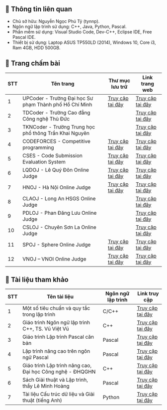 ## 📑 Thông tin liên quan
- Chủ sở hữu: Nguyễn Ngọc Phú Tỷ (tynnp).
- Ngôn ngữ lập trình sử dụng: C++, Java, Python, Pascal.
- Phần mềm sử dụng: Visual Studio Code, Dev-C++, Eclipse IDE, Free Pascal IDE.
- Thiết bị sử dụng: Laptop ASUS TP550LD (2014), Windows 10, Core i3, Ram 4GB, HDD 500GB.

## 📰 Trang chấm bài
| STT | Tên trang | Thư mục lưu trữ | Link trang web |
| --- | --------- | --------------- | -------------- |
| 1 | UPCoder - Trường Đại học Sư phạm Thành phố Hồ Chí Minh| [Truy cập tại đây](https://github.com/tynnp/practice/tree/main/UPCODER) | [Truy cập tại đây](http://upcoder.xyz/) |
| 2 | TDCoder - Trường Cao đẳng Công nghệ Thủ Đức| | [Truy cập tại đây](http://tdc.upcoder.xyz/) |
| 3 | TKNCoder - Trường Trung học phổ thông Trần Khai Nguyên| | [Truy cập tại đây](https://tkncoder.net/) |
| 4 | CODEFORCES - Competitive programming | [Truy cập tại đây](https://github.com/tynnp/practice/tree/main/CODEFORCES) | [Truy cập tại đây](https://codeforces.com/) |
| 5 | CSES - Code Submission Evaluation System | [Truy cập tại đây](https://github.com/tynnp/practice/tree/main/CSES) | [Truy cập tại đây](https://cses.fi/) |
| 6 | LQDOJ - Lê Quý Đôn Online Judge | [Truy cập tại đây](https://github.com/tynnp/practice/tree/main/LQDOJ) | [Truy cập tại đây](https://lqdoj.edu.vn/) |
| 7 | HNOJ - Hà Nội Online Judge | [Truy cập tại đây](https://github.com/tynnp/practice/tree/main/HNOJ) | [Truy cập tại đây](https://hnoj.edu.vn/) |
| 8 | CLAOJ - Long An HSGS Online Judge | | [Truy cập tại đây](https://claoj.edu.vn/) |
| 9 | PDLOJ - Phan Đăng Lưu Online Judge | | [Truy cập tại đây](http://phandangluu.online/) |
| 10 | CSLOJ - Chuyên Sơn La Online Judge | | [Truy cập tại đây](http://csloj.ddns.net/)
| 11 | SPOJ - Sphere Online Judge | [Truy cập tại đây](https://github.com/tynnp/practice/tree/main/SPOJ) | [Truy cập tại đây](https://www.spoj.com/) |
| 12 | VNOJ – VNOI Online Judge | [Truy cập tại đây](https://github.com/tynnp/practice/tree/main/VNOJ) | [Truy cập tại đây](https://oj.vnoi.info/) |

## 📖 Tài liệu tham khảo
| STT | Tên tài liệu | Ngôn ngữ lập trình | Link truy cập |
| --- | ------------ | ------------------ | ------------- |
| 1 | Một số tiêu chuẩn và quy tắc trong lập trình | C/C++ | [Truy cập tại đây](https://drive.google.com/file/d/1FT-mRXZp9MxwrRVJgp7JliGQ2LeXghqQ/view?usp=drive_link) |
| 2 | Giáo trình Ngôn ngữ lập trình C++, TS. Vũ Việt Vũ | C++ | [Truy cập tại đây](https://drive.google.com/file/d/1irk1Zmyggyqnet68xD19pWMtEGtoJ-8S/view?usp=drive_link) |
| 3 | Giáo trình Lập trình Pascal căn bản | Pascal | [Truy cập tại đây](https://drive.google.com/file/d/1kTKOl0WyELjz3CaCaYPqdeCCukmxp1ZS/view?usp=drive_link) |
| 4 | Lập trình nâng cao trên ngôn ngữ Pascal | Pascal | [Truy cập tại đây](https://drive.google.com/file/d/1UGS2blij3ckfGVV8oRZGrig2HrghVXhF/view?usp=drive_link) |
| 5 | Giáo trình Lập trình nâng cao, Đại học Công nghệ - ĐHQGHN | C++ | [Truy cập tại đây](https://drive.google.com/file/d/1ryjaKFNL0EkQvhu8S5TuKqResflmkqdf/view?usp=drive_link) |
| 6 | Sách Giải thuật và Lập trình, thầy Lê Minh Hoàng | Pascal | [Truy cập tại đây](https://drive.google.com/file/d/1KFlo3yf20CgijqOF_ipvKquQS-OFT_j5/view?usp=drive_link) |
| 7 | Tài liệu Cấu trúc dữ liệu và Giải thuật (tiếng Anh) | Python | [Truy cập tại đây](https://drive.google.com/file/d/138uYTcWdgXKOEqF_8rw14y03szUDjmlD/view?usp=drive_link) |

